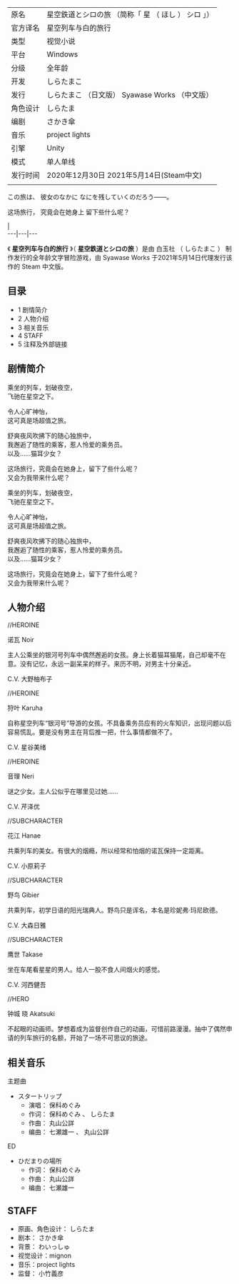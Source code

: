 |  ||
|---|---|
|原名  |  星空鉄道とシロの旅  （简称「  星  （  ほし  ）  シロ  」）   |
|官方译名  |  星空列车与白的旅行   |
|类型  |  视觉小说   |
|平台  |  Windows   |
|分级  |  全年龄   |
|开发  |  しらたまこ   |
|发行  |  しらたまこ  （日文版）  Syawase Works  （中文版）   |
|角色设计  |  しらたま   |
|编剧  |  さかき傘   |
|音乐  |  project lights   |
|引擎  |  Unity   |
|模式  |  单人单线   |
|发行时间  |  2020年12月30日  2021年5月14日(Steam中文)   |
|||

この旅は、  彼女のなかに  なにを残していくのだろう——。

这场旅行，  究竟会在她身上  留下些什么呢？

|  
---|---|---  
  
《 **星空列车与白的旅行** 》（  **星空鉄道とシロの旅** ）是由  白玉社  （  しらたまこ  ）  制作发行的全年龄文字冒险游戏，由
Syawase Works  于2021年5月14日代理发行该作的  Steam  中文版。

##  目录

  * 1  剧情简介 
  * 2  人物介绍 
  * 3  相关音乐 
  * 4  STAFF 
  * 5  注释及外部链接 

##  剧情简介

乘坐的列车，划破夜空，  
飞驰在星空之下。

令人心旷神怡，  
这可真是场超值之旅。

舒爽夜风吹拂下的随心独旅中，  
我邂逅了随性的乘客，惹人怜爱的乘务员。  
以及……猫耳少女？

这场旅行，究竟会在她身上，留下了些什么呢？  
又会为我带来什么呢？

乘坐的列车，划破夜空，  
飞驰在星空之下。

令人心旷神怡，  
这可真是场超值之旅。

舒爽夜风吹拂下的随心独旅中，  
我邂逅了随性的乘客，惹人怜爱的乘务员。  
以及……猫耳少女？

这场旅行，究竟会在她身上，留下了些什么呢？  
又会为我带来什么呢？

##  人物介绍

//HEROINE

诺瓦  Noir

主人公乘坐的银河号列车中偶然邂逅的女孩。身上长着猫耳猫尾，自己却毫不在意。没有记忆，永远一副呆呆的样子。来历不明，对男主十分亲近。

C.V.  大野柚布子

//HEROINE

狩叶  Karuha

自称星空列车“银河号”导游的女孩。不具备乘务员应有的火车知识，出现问题以后容易慌乱。要是没有男主在背后推一把，什么事情都做不了。

C.V.  星谷美绪

//HEROINE

音理  Neri

谜之少女。主人公似乎在哪里见过她……

C.V.  芹泽优

//SUBCHARACTER

花江  Hanae

共乘列车的美女。有很大的烟瘾，所以经常和怕烟的诺瓦保持一定距离。

C.V.  小原莉子

//SUBCHARACTER

野鸟  Gibier

共乘列车，初学日语的阳光瑞典人。野鸟只是诨名，本名是珍妮弗·玛尼欧德。

C.V.  大森日雅

//SUBCHARACTER

鹰世  Takase

坐在车尾看星星的男人。给人一股不食人间烟火的感觉。

C.V.  河西健吾

//HERO

钟城 晓  Akatsuki

不起眼的动画师。梦想着成为监督创作自己的动画，可惜前路漫漫。抽中了偶然申请的列车旅行的名额，开始了一场不可思议的旅途。

##  相关音乐

主题曲

  * スタートリップ 
    * 演唱：  保科めぐみ 
    * 作词：  保科めぐみ  、  しらたま 
    * 作曲：  丸山公詳 
    * 编曲：  七瀬雄一  、  丸山公詳 

ED

  * ひだまりの場所 
    * 作词：  保科めぐみ 
    * 作曲：  丸山公詳 
    * 编曲：  七瀬雄一 

##  STAFF

  * 原画、角色设计：  しらたま 
  * 剧本：  さかき傘 
  * 背景：  わいっしゅ 
  * 视觉设计：mignon 
  * 音乐：project lights 
  * 监督：  小竹義彦 